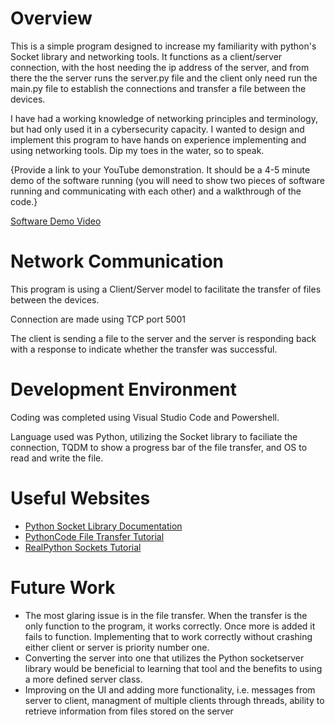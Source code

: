 # Overview

This is a simple program designed to increase my familiarity with python's Socket library and networking tools. It functions as a client/server connection, with the host needing the ip address of the server, and from there the
the server runs the server.py file and the client only need run the main.py file to establish the connections and transfer a file between the devices. 

I have had a working knowledge of networking principles and terminology, but had only used it in a cybersecurity capacity. I wanted to design and implement this program to
have hands on experience implementing and using networking tools. Dip my toes in the water, so to speak.

{Provide a link to your YouTube demonstration.  It should be a 4-5 minute demo of the software running (you will need to show two pieces of software running and communicating with each other) and a walkthrough of the code.}

[Software Demo Video](http://youtube.link.goes.here)

# Network Communication

This program is using a Client/Server model to facilitate the transfer of files between the devices.

Connection are made using TCP port 5001

The client is sending a file to the server and the server is responding back with a response to indicate whether the transfer was successful.

# Development Environment

Coding was completed using Visual Studio Code and Powershell.

Language used was Python, utilizing the Socket library to faciliate the connection, TQDM to show a progress bar of the file transfer, and OS to read and write the file.

# Useful Websites

* [Python Socket Library Documentation](https://docs.python.org/3/library/socket.html)
* [PythonCode File Transfer Tutorial](https://www.thepythoncode.com/article/send-receive-files-using-sockets-python)
* [RealPython Sockets Tutorial](https://realpython.com/python-sockets/)

# Future Work

* The most glaring issue is in the file transfer. When the transfer is the only function to the program, it works correctly. Once more is added it fails to function. Implementing that to work correctly without crashing either client or server is priority number one.
* Converting the server into one that utilizes the Python socketserver library would be beneficial to learning that tool and the benefits to using a more defined server class.
* Improving on the UI and adding more functionality, i.e. messages from server to client, managment of multiple clients through threads, ability to retrieve information from files stored on the server